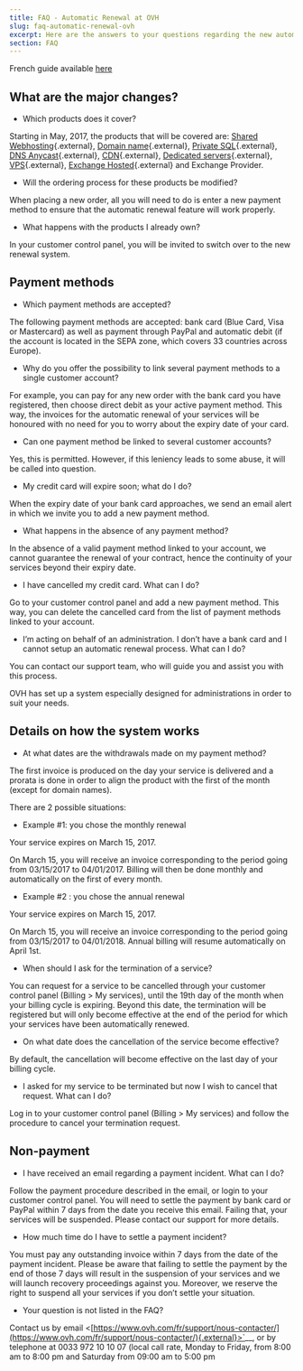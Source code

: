 ```yaml
---
title: FAQ - Automatic Renewal at OVH
slug: faq-automatic-renewal-ovh
excerpt: Here are the answers to your questions regarding the new automatic renewal process that will come into effect on May 2, 2017.
section: FAQ
---
```


French guide available [here](../faq_automatic_renewal_ovh/guide.fr-fr.md)


## What are the major changes?
- Which products does it cover?

Starting in May, 2017, the products that will be covered are: [Shared Webhosting](https://www.ovh.com/fr/hebergement-web/){.external}, [Domain name](https://www.ovh.com/fr/domaines/){.external}, [Private SQL](https://www.ovh.com/fr/hebergement-web/options-sql.xml/){.external}, [DNS Anycast](https://www.ovh.com/fr/domaines/dns-anycast/){.external}, [CDN](https://www.ovh.com/fr/cdn/){.external}, [Dedicated servers](https://www.ovh.com/fr/serveurs_dedies/){.external}, [VPS](https://www.ovh.com/fr/vps/){.external}, [Exchange Hosted](https://www.ovh.com/fr/emails/hosted-exchange/){.external} and Exchange Provider.

- Will the ordering process for these products be modified?

When placing a new order, all you will need to do is enter a new payment method to ensure that the automatic renewal feature will work properly.

- What happens with the products I already own?

In your customer control panel, you will be invited to switch over to the new renewal system.


## Payment methods
- Which payment methods are accepted?

The following payment methods are accepted: bank card (Blue Card, Visa or Mastercard) as well as payment through PayPal and automatic debit (if the account is located in the SEPA zone, which covers 33 countries across Europe).

- Why do you offer the possibility to link several payment methods to a single customer account?

For example, you can pay for any new order with the bank card you have registered, then choose direct debit as your active payment method. This way, the invoices for the automatic renewal of your services will be honoured with no need for you to worry about the expiry date of your card.

- Can one payment method be linked to several customer accounts?

Yes, this is permitted. However, if this leniency leads to some abuse, it will be called into question.

- My credit card will expire soon; what do I do?

When the expiry date of your bank card approaches, we send an email alert in which we invite you to add a new payment method.

- What happens in the absence of any payment method?

In the absence of a valid payment method linked to your account, we cannot guarantee the renewal of your contract, hence the continuity of your services beyond their expiry date.

- I have cancelled my credit card. What can I do?

Go to your customer control panel and add a new payment method. This way, you can delete the cancelled card from the list of payment methods linked to your account.

- I’m acting on behalf of an administration. I don’t have a bank card and I cannot setup an automatic renewal process. What can I do?

You can contact our support team, who will guide you and assist you with this process.

OVH has set up a system especially designed for administrations in order to suit your needs.


## Details on how the system works
- At what dates are the withdrawals made on my payment method?

The first invoice is produced on the day your service is delivered and a prorata is done in order to align the product with the first of the month (except for domain names).

There are 2 possible situations:

- Example #1: you chose the monthly renewal

Your service expires on March 15, 2017.

On March 15, you will receive an invoice corresponding to the period going from 03/15/2017 to 04/01/2017. Billing will then be done monthly and automatically on the first of every month.

- Example #2 : you chose the annual renewal

Your service expires on March 15, 2017.

On March 15, you will receive an invoice corresponding to the period going from 03/15/2017 to 04/01/2018. Annual billing will resume automatically on April 1st.

- When should I ask for the termination of a service?

You can request for a service to be cancelled through your customer control panel (Billing > My services), until the 19th day of the month when your billing cycle is expiring.  Beyond this date, the termination will be registered but will only become effective at the end of the period for which your services have been automatically renewed.

- On what date does the cancellation of the service become effective?

By default, the cancellation will become effective on the last day of your billing cycle.

- I asked for my service to be terminated but now I wish to cancel that request. What can I do?

Log in to your customer control panel (Billing > My services) and follow the procedure to cancel your termination request.


## Non-payment
- I have received an email regarding a payment incident. What can I do?

Follow the payment procedure described in the email, or login to your customer control panel. You will need to settle the payment by bank card or PayPal within 7 days from the date you receive this email. Failing that, your services will be suspended. Please contact our support for more details.

- How much time do I have to settle a payment incident?

You must pay any outstanding invoice within 7 days from the date of the payment incident. Please be aware that failing to settle the payment by the end of those 7 days will result in the suspension of your services and we will launch recovery proceedings against you. Moreover, we reserve the right to suspend all your services if you don’t settle your situation.

- Your question is not listed in the FAQ?

Contact us by email <[https://www.ovh.com/fr/support/nous-contacter/](https://www.ovh.com/fr/support/nous-contacter/){.external}>`__,  or by telephone at 0033 972 10 10 07 (local call rate, Monday to Friday, from 8:00 am to 8:00 pm and Saturday from 09:00 am to 5:00 pm